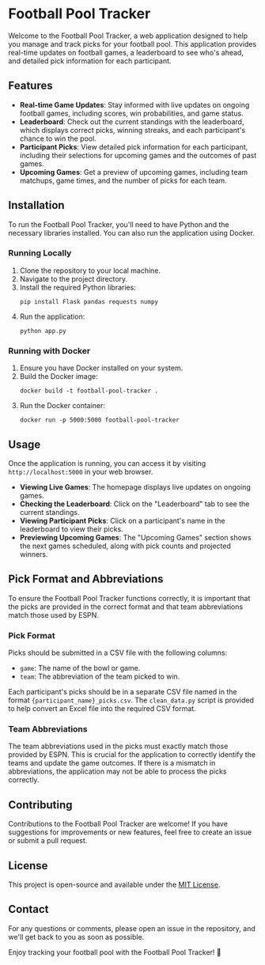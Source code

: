 # Football Pool Tracker

Welcome to the Football Pool Tracker, a web application designed to help you manage and track picks for your football pool. This application provides real-time updates on football games, a leaderboard to see who's ahead, and detailed pick information for each participant.

## Features

- **Real-time Game Updates**: Stay informed with live updates on ongoing football games, including scores, win probabilities, and game status.
- **Leaderboard**: Check out the current standings with the leaderboard, which displays correct picks, winning streaks, and each participant's chance to win the pool.
- **Participant Picks**: View detailed pick information for each participant, including their selections for upcoming games and the outcomes of past games.
- **Upcoming Games**: Get a preview of upcoming games, including team matchups, game times, and the number of picks for each team.

## Installation

To run the Football Pool Tracker, you'll need to have Python and the necessary libraries installed. You can also run the application using Docker.

### Running Locally

1. Clone the repository to your local machine.
2. Navigate to the project directory.
3. Install the required Python libraries:
   ```
   pip install Flask pandas requests numpy
   ```
4. Run the application:
   ```
   python app.py
   ```

### Running with Docker

1. Ensure you have Docker installed on your system.
2. Build the Docker image:
   ```
   docker build -t football-pool-tracker .
   ```
3. Run the Docker container:
   ```
   docker run -p 5000:5000 football-pool-tracker
   ```

## Usage

Once the application is running, you can access it by visiting `http://localhost:5000` in your web browser.

- **Viewing Live Games**: The homepage displays live updates on ongoing games.
- **Checking the Leaderboard**: Click on the "Leaderboard" tab to see the current standings.
- **Viewing Participant Picks**: Click on a participant's name in the leaderboard to view their picks.
- **Previewing Upcoming Games**: The "Upcoming Games" section shows the next games scheduled, along with pick counts and projected winners.

## Pick Format and Abbreviations

To ensure the Football Pool Tracker functions correctly, it is important that the picks are provided in the correct format and that team abbreviations match those used by ESPN.

### Pick Format

Picks should be submitted in a CSV file with the following columns:

- `game`: The name of the bowl or game.
- `team`: The abbreviation of the team picked to win.

Each participant's picks should be in a separate CSV file named in the format `{participant_name}_picks.csv`. The `clean_data.py` script is provided to help convert an Excel file into the required CSV format.

### Team Abbreviations

The team abbreviations used in the picks must exactly match those provided by ESPN. This is crucial for the application to correctly identify the teams and update the game outcomes. If there is a mismatch in abbreviations, the application may not be able to process the picks correctly.

## Contributing

Contributions to the Football Pool Tracker are welcome! If you have suggestions for improvements or new features, feel free to create an issue or submit a pull request.

## License

This project is open-source and available under the [MIT License](LICENSE).

## Contact

For any questions or comments, please open an issue in the repository, and we'll get back to you as soon as possible.

Enjoy tracking your football pool with the Football Pool Tracker! 🏈